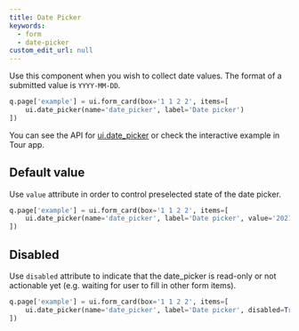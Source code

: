 ```yaml
---
title: Date Picker
keywords:
  - form
  - date-picker
custom_edit_url: null
---
```


Use this component when you wish to collect date values. The format of a submitted value is `YYYY-MM-DD`.

```py
q.page['example'] = ui.form_card(box='1 1 2 2', items=[
    ui.date_picker(name='date_picker', label='Date picker')
])
```

You can see the API for [ui.date_picker](/docs/api/ui#date_picker) or check the interactive example in Tour app.

## Default value

Use `value` attribute in order to control preselected state of the date picker.

```py
q.page['example'] = ui.form_card(box='1 1 2 2', items=[
    ui.date_picker(name='date_picker', label='Date picker', value='2021-10-19')
])
```

## Disabled

Use `disabled` attribute to indicate that the date_picker is read-only or not actionable yet (e.g.
waiting for user to fill in other form items).

```py
q.page['example'] = ui.form_card(box='1 1 2 2', items=[
    ui.date_picker(name='date_picker', label='Date picker', disabled=True)
])
```
